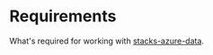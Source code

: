 # Requirements

What's required for working with [stacks-azure-data](https://github.com/amido/stacks-azure-data).
